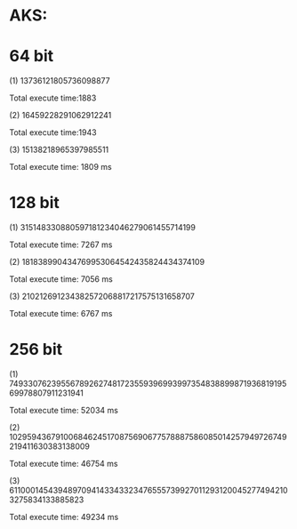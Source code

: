 # AKS:

# 64 bit 

(1)
13736121805736098877

Total execute time:1883

(2)
16459228291062912241

Total execute time:1943

(3)
15138218965397985511

Total execute time: 1809 ms

# 128 bit

(1)
315148330880597181234046279061455714199

Total execute time: 7267 ms

(2)
181838990434769953064542435824434374109

Total execute time: 7056 ms

(3)
210212691234382572068817217575131658707

Total execute time: 6767 ms

# 256 bit

(1)
74933076239556789262748172355939699399735483889987193681919569978807911231941

Total execute time: 52034 ms

(2)
102959436791006846245170875690677578887586085014257949726749219411630383138009

Total execute time: 46754 ms

(3)
61100014543948970941433433234765557399270112931200452774942103275834133885823

Total execute time: 49234 ms